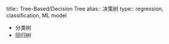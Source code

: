 title:: Tree-Based/Decision Tree
alias:: 决策树
type:: regression, classification, ML model

- 分类树
- 回归树